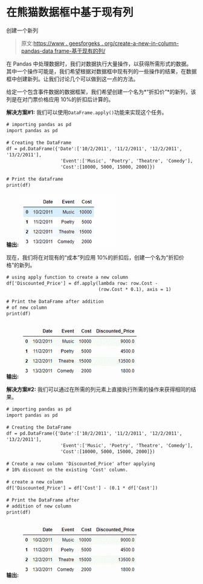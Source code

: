# 在熊猫数据框中基于现有列

创建一个新列

> 原文:[https://www . geesforgeks . org/create-a-new-in-column-pandas-data frame-基于现有的列/](https://www.geeksforgeeks.org/create-a-new-column-in-pandas-dataframe-based-on-the-existing-columns/)

在 Pandas 中处理数据时，我们对数据执行大量操作，以获得所需形式的数据。其中一个操作可能是，我们希望根据对数据框中现有列的一些操作的结果，在数据框中创建新列。让我们讨论几个可以做到这一点的方法。

给定一个包含事件数据的数据框架，我们希望创建一个名为*“折扣价”*的新列，该列是在对门票价格应用 10%的折扣后计算的。

**解决方案#1:** 我们可以使用`DataFrame.apply()`功能来实现这个任务。

```
# importing pandas as pd
import pandas as pd

# Creating the DataFrame
df = pd.DataFrame({'Date':['10/2/2011', '11/2/2011', '12/2/2011', '13/2/2011'],
                    'Event':['Music', 'Poetry', 'Theatre', 'Comedy'],
                    'Cost':[10000, 5000, 15000, 2000]})

# Print the dataframe
print(df)
```

**输出:**
![](img/3129bb671e2e00ad980884051c3e12e1.png)

现在，我们将在对现有的“成本”列应用 10%的折扣后，创建一个名为“折扣价格”的新列。

```
# using apply function to create a new column
df['Discounted_Price'] = df.apply(lambda row: row.Cost - 
                                  (row.Cost * 0.1), axis = 1)

# Print the DataFrame after addition
# of new column
print(df)
```

**输出:**
![](img/d65cbf109bafd88685bfff446df22af5.png)

**解决方案#2:** 我们可以通过在所需的列元素上直接执行所需的操作来获得相同的结果。

```
# importing pandas as pd
import pandas as pd

# Creating the DataFrame
df = pd.DataFrame({'Date':['10/2/2011', '11/2/2011', '12/2/2011', '13/2/2011'],
                    'Event':['Music', 'Poetry', 'Theatre', 'Comedy'],
                    'Cost':[10000, 5000, 15000, 2000]})

# Create a new column 'Discounted_Price' after applying
# 10% discount on the existing 'Cost' column.

# create a new column
df['Discounted_Price'] = df['Cost'] - (0.1 * df['Cost'])

# Print the DataFrame after 
# addition of new column
print(df)
```

**输出:**
![](img/d65cbf109bafd88685bfff446df22af5.png)